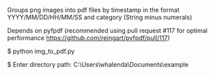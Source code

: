 Groups png images into pdf files by timestamp in the format YYYY/MM/DD/HH/MM/SS and category (String minus numerals)

Depends on pyfpdf (recommended using pull request #117 for optimal performance https://github.com/reingart/pyfpdf/pull/117)

$ python img_to_pdf.py

$ Enter directory path: C:\Users\whalenda\Documents\example
